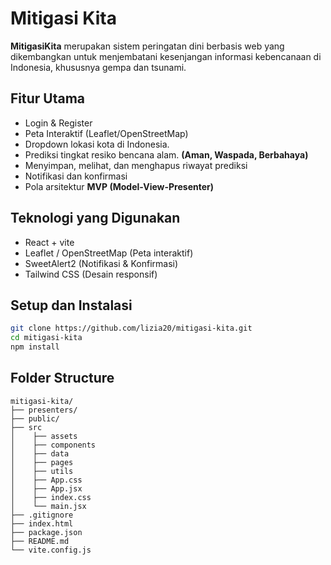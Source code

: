 # Mitigasi Kita

**MitigasiKita** merupakan sistem peringatan dini berbasis web yang dikembangkan untuk menjembatani kesenjangan informasi kebencanaan di Indonesia, khususnya gempa dan tsunami.

## Fitur Utama

- Login & Register
- Peta Interaktif (Leaflet/OpenStreetMap)
- Dropdown lokasi kota di Indonesia.
- Prediksi tingkat resiko bencana alam. **(Aman, Waspada, Berbahaya)**
- Menyimpan, melihat, dan menghapus riwayat prediksi
- Notifikasi dan konfirmasi
- Pola arsitektur **MVP (Model-View-Presenter)**

## Teknologi yang Digunakan
- React + vite
- Leaflet / OpenStreetMap (Peta interaktif)
- SweetAlert2 (Notifikasi & Konfirmasi)
- Tailwind CSS (Desain responsif)

## Setup dan Instalasi
```bash
git clone https://github.com/lizia20/mitigasi-kita.git
cd mitigasi-kita
npm install
```

## Folder Structure
```
mitigasi-kita/
├── presenters/
├── public/
├── src
│    ├── assets
│    ├── components
│    ├── data  
│    ├── pages
│    ├── utils
│    ├── App.css
│    ├── App.jsx
│    ├── index.css
│    └── main.jsx
├── .gitignore
├── index.html
├── package.json
├── README.md
└── vite.config.js
```